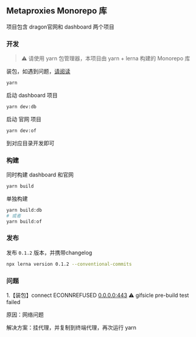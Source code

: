 ## Metaproxies Monorepo 库

项目包含 dragon官网和 dashboard 两个项目

### 开发

> ⚠️ 请使用 yarn 包管理器，本项目由 yarn + lerna 构建的 Monorepo 库

装包，如遇到问题，[请阅读](#问题)

```sh
yarn
```

启动 dashboard 项目

```sh
yarn dev:db
```

启动 官网 项目

```sh
yarn dev:of
```

到对应目录开发即可

### 构建

同时构建 dashboard 和官网

```sh
yarn build
```

单独构建

```sh
yarn build:db
# 或者
yarn build:of
```

### 发布

发布 `0.1.2` 版本，并携带changelog

```sh
npx lerna version 0.1.2 --conventional-commits
```

### 问题

1.【装包】connect ECONNREFUSED [0.0.0.0:443](http://0.0.0.0:443) ⚠ gifsicle pre-build test failed

原因：网络问题

解决方案：挂代理，并复制到终端代理，再次运行 yarn

